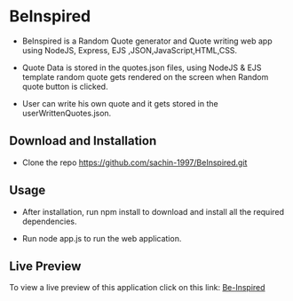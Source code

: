 # BeInspired

* BeInspired is a Random Quote generator and Quote writing web app using NodeJS, Express, EJS ,JSON,JavaScript,HTML,CSS.

* Quote Data is stored in the quotes.json files, using NodeJS & EJS template random quote gets rendered on the screen when Random quote button is clicked.

* User can write his own quote and it gets stored in the userWrittenQuotes.json.

## Download and Installation

* Clone the repo  https://github.com/sachin-1997/BeInspired.git

## Usage

* After installation, run npm install to download and install all the required dependencies.

* Run node app.js to run the web application.

## Live Preview

To view a live preview of this application click on this link: [Be-Inspired](https://be-inspired-1.herokuapp.com/)


